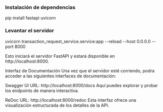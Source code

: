 ### Instalación de dependencias
pip install fastapi uvicorn

### Levantar el servidor
uvicorn transaction_request_service.service:app --reload --host 0.0.0.0 --port 8000

Esto iniciará el servidor FastAPI y estará disponible en http://localhost:8000.

Interfaz de Documentación
Una vez que el servidor esté corriendo, podra acceder a las siguientes interfaces de documentación:

Swagger UI URL: http://localhost:8000/docs Aquí puedes explorar y probar los endpoints de manera interactiva.

ReDoc URL: http://localhost:8000/redoc Esta interfaz ofrece una visualización estructurada de los detalles de la API.
